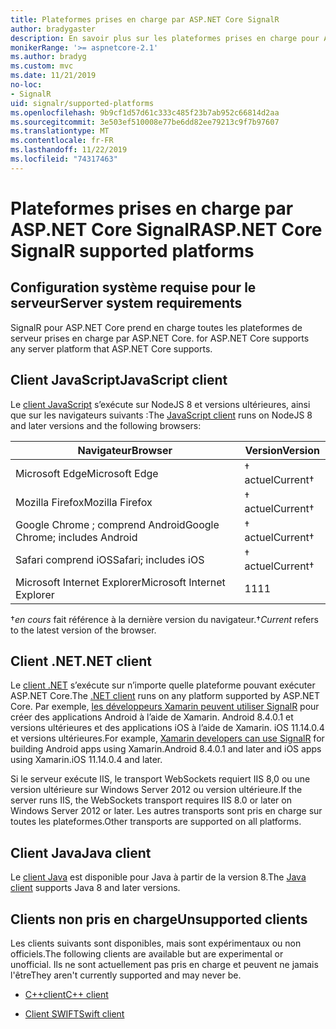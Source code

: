 ```yaml
---
title: Plateformes prises en charge par ASP.NET Core SignalR
author: bradygaster
description: En savoir plus sur les plateformes prises en charge pour ASP.NET Core SignalR.
monikerRange: '>= aspnetcore-2.1'
ms.author: bradyg
ms.custom: mvc
ms.date: 11/21/2019
no-loc:
- SignalR
uid: signalr/supported-platforms
ms.openlocfilehash: 9b9cf1d57d61c333c485f23b7ab952c66814d2aa
ms.sourcegitcommit: 3e503ef510008e77be6dd82ee79213c9f7b97607
ms.translationtype: MT
ms.contentlocale: fr-FR
ms.lasthandoff: 11/22/2019
ms.locfileid: "74317463"
---
```

# <a name="aspnet-core-opno-locsignalr-supported-platforms"></a><span data-ttu-id="c4fc9-103">Plateformes prises en charge par ASP.NET Core SignalR</span><span class="sxs-lookup"><span data-stu-id="c4fc9-103">ASP.NET Core SignalR supported platforms</span></span>

## <a name="server-system-requirements"></a><span data-ttu-id="c4fc9-104">Configuration système requise pour le serveur</span><span class="sxs-lookup"><span data-stu-id="c4fc9-104">Server system requirements</span></span>

SignalR<span data-ttu-id="c4fc9-105"> pour ASP.NET Core prend en charge toutes les plateformes de serveur prises en charge par ASP.NET Core.</span><span class="sxs-lookup"><span data-stu-id="c4fc9-105"> for ASP.NET Core supports any server platform that ASP.NET Core supports.</span></span>

## <a name="javascript-client"></a><span data-ttu-id="c4fc9-106">Client JavaScript</span><span class="sxs-lookup"><span data-stu-id="c4fc9-106">JavaScript client</span></span>

<span data-ttu-id="c4fc9-107">Le [client JavaScript](xref:signalr/javascript-client) s’exécute sur NodeJS 8 et versions ultérieures, ainsi que sur les navigateurs suivants :</span><span class="sxs-lookup"><span data-stu-id="c4fc9-107">The [JavaScript client](xref:signalr/javascript-client) runs on NodeJS 8 and later versions and the following browsers:</span></span>

| <span data-ttu-id="c4fc9-108">Navigateur</span><span class="sxs-lookup"><span data-stu-id="c4fc9-108">Browser</span></span>                         | <span data-ttu-id="c4fc9-109">Version</span><span class="sxs-lookup"><span data-stu-id="c4fc9-109">Version</span></span>         |
| ------------------------------- | --------------- |
| <span data-ttu-id="c4fc9-110">Microsoft Edge</span><span class="sxs-lookup"><span data-stu-id="c4fc9-110">Microsoft Edge</span></span>                  | <span data-ttu-id="c4fc9-111">&dagger; actuel</span><span class="sxs-lookup"><span data-stu-id="c4fc9-111">Current&dagger;</span></span> |
| <span data-ttu-id="c4fc9-112">Mozilla Firefox</span><span class="sxs-lookup"><span data-stu-id="c4fc9-112">Mozilla Firefox</span></span>                 | <span data-ttu-id="c4fc9-113">&dagger; actuel</span><span class="sxs-lookup"><span data-stu-id="c4fc9-113">Current&dagger;</span></span> |
| <span data-ttu-id="c4fc9-114">Google Chrome ; comprend Android</span><span class="sxs-lookup"><span data-stu-id="c4fc9-114">Google Chrome; includes Android</span></span> | <span data-ttu-id="c4fc9-115">&dagger; actuel</span><span class="sxs-lookup"><span data-stu-id="c4fc9-115">Current&dagger;</span></span> |
| <span data-ttu-id="c4fc9-116">Safari comprend iOS</span><span class="sxs-lookup"><span data-stu-id="c4fc9-116">Safari; includes iOS</span></span>            | <span data-ttu-id="c4fc9-117">&dagger; actuel</span><span class="sxs-lookup"><span data-stu-id="c4fc9-117">Current&dagger;</span></span> |
| <span data-ttu-id="c4fc9-118">Microsoft Internet Explorer</span><span class="sxs-lookup"><span data-stu-id="c4fc9-118">Microsoft Internet Explorer</span></span>     | <span data-ttu-id="c4fc9-119">11</span><span class="sxs-lookup"><span data-stu-id="c4fc9-119">11</span></span>              |

<span data-ttu-id="c4fc9-120">&dagger;*en cours* fait référence à la dernière version du navigateur.</span><span class="sxs-lookup"><span data-stu-id="c4fc9-120">&dagger;*Current* refers to the latest version of the browser.</span></span>

## <a name="net-client"></a><span data-ttu-id="c4fc9-121">Client .NET</span><span class="sxs-lookup"><span data-stu-id="c4fc9-121">.NET client</span></span>

<span data-ttu-id="c4fc9-122">Le [client .NET](xref:signalr/dotnet-client) s’exécute sur n’importe quelle plateforme pouvant exécuter ASP.NET Core.</span><span class="sxs-lookup"><span data-stu-id="c4fc9-122">The [.NET client](xref:signalr/dotnet-client) runs on any platform supported by ASP.NET Core.</span></span> <span data-ttu-id="c4fc9-123">Par exemple, [les développeurs Xamarin peuvent utiliser SignalR](https://github.com/aspnet/Announcements/issues/305) pour créer des applications Android à l’aide de Xamarin. Android 8.4.0.1 et versions ultérieures et des applications iOS à l’aide de Xamarin. iOS 11.14.0.4 et versions ultérieures.</span><span class="sxs-lookup"><span data-stu-id="c4fc9-123">For example, [Xamarin developers can use SignalR](https://github.com/aspnet/Announcements/issues/305) for building Android apps using Xamarin.Android 8.4.0.1 and later and iOS apps using Xamarin.iOS 11.14.0.4 and later.</span></span>

<span data-ttu-id="c4fc9-124">Si le serveur exécute IIS, le transport WebSockets requiert IIS 8,0 ou une version ultérieure sur Windows Server 2012 ou version ultérieure.</span><span class="sxs-lookup"><span data-stu-id="c4fc9-124">If the server runs IIS, the WebSockets transport requires IIS 8.0 or later on Windows Server 2012 or later.</span></span> <span data-ttu-id="c4fc9-125">Les autres transports sont pris en charge sur toutes les plateformes.</span><span class="sxs-lookup"><span data-stu-id="c4fc9-125">Other transports are supported on all platforms.</span></span>

## <a name="java-client"></a><span data-ttu-id="c4fc9-126">Client Java</span><span class="sxs-lookup"><span data-stu-id="c4fc9-126">Java client</span></span>

<span data-ttu-id="c4fc9-127">Le [client Java](xref:signalr/java-client) est disponible pour Java à partir de la version 8.</span><span class="sxs-lookup"><span data-stu-id="c4fc9-127">The [Java client](xref:signalr/java-client) supports Java 8 and later versions.</span></span>

## <a name="unsupported-clients"></a><span data-ttu-id="c4fc9-128">Clients non pris en charge</span><span class="sxs-lookup"><span data-stu-id="c4fc9-128">Unsupported clients</span></span>

<span data-ttu-id="c4fc9-129">Les clients suivants sont disponibles, mais sont expérimentaux ou non officiels.</span><span class="sxs-lookup"><span data-stu-id="c4fc9-129">The following clients are available but are experimental or unofficial.</span></span> <span data-ttu-id="c4fc9-130">Ils ne sont actuellement pas pris en charge et peuvent ne jamais l'être</span><span class="sxs-lookup"><span data-stu-id="c4fc9-130">They aren't currently supported and may never be.</span></span>

* <span data-ttu-id="c4fc9-131">[C++client](https://github.com/aspnet/SignalR/tree/master/clients/cpp)</span><span class="sxs-lookup"><span data-stu-id="c4fc9-131">[C++ client](https://github.com/aspnet/SignalR/tree/master/clients/cpp)</span></span>

* <span data-ttu-id="c4fc9-132">[Client SWIFT](https://github.com/moozzyk/SignalR-Client-Swift)</span><span class="sxs-lookup"><span data-stu-id="c4fc9-132">[Swift client](https://github.com/moozzyk/SignalR-Client-Swift)</span></span>
